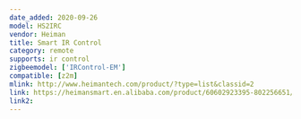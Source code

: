 ```yaml
---
date_added: 2020-09-26
model: HS2IRC
vendor: Heiman
title: Smart IR Control
category: remote
supports: ir control
zigbeemodel: ['IRControl-EM']
compatible: [z2m]
mlink: http://www.heimantech.com/product/?type=list&classid=2
link: https://heimansmart.en.alibaba.com/product/60602923395-802256651/Smart_home_air_conditioner_control_IR_repeater.html
link2: 
---
```

